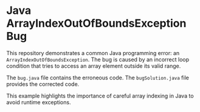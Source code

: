 # Java ArrayIndexOutOfBoundsException Bug
This repository demonstrates a common Java programming error: an `ArrayIndexOutOfBoundsException`. The bug is caused by an incorrect loop condition that tries to access an array element outside its valid range.

The `bug.java` file contains the erroneous code. The `bugSolution.java` file provides the corrected code.

This example highlights the importance of careful array indexing in Java to avoid runtime exceptions.